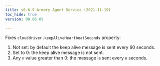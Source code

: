 ```yaml
---
title: v0.6.9 Armory Agent Service (2021-11-19)
toc_hide: true
version: 00.06.09

---
```


Fixes `clouddriver.keepAliveHeartbeatSeconds` property:

1. Not set: by default the keep alive message is sent every 60 seconds.
1. Set to 0: the keep alive message is not sent.
1. Any `n` value greater than 0: the message is sent every `n` seconds.

